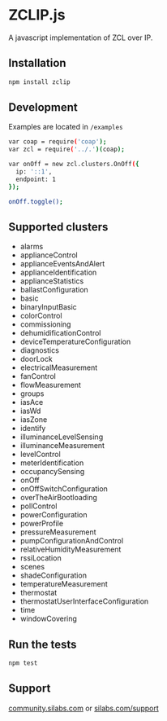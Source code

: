 # ZCLIP.js

A javascript implementation of ZCL over IP.

## Installation

```sh
npm install zclip
```

## Development

Examples are located in `/examples`

```sh
var coap = require('coap');
var zcl = require('../.')(coap);

var onOff = new zcl.clusters.OnOff({
  ip: '::1',
  endpoint: 1
});

onOff.toggle();
```

## Supported clusters

- alarms
- applianceControl
- applianceEventsAndAlert
- applianceIdentification
- applianceStatistics
- ballastConfiguration
- basic
- binaryInputBasic
- colorControl
- commissioning
- dehumidificationControl
- deviceTemperatureConfiguration
- diagnostics
- doorLock
- electricalMeasurement
- fanControl
- flowMeasurement
- groups
- iasAce
- iasWd
- iasZone
- identify
- illuminanceLevelSensing
- illuminanceMeasurement
- levelControl
- meterIdentification
- occupancySensing
- onOff
- onOffSwitchConfiguration
- overTheAirBootloading
- pollControl
- powerConfiguration
- powerProfile
- pressureMeasurement
- pumpConfigurationAndControl
- relativeHumidityMeasurement
- rssiLocation
- scenes
- shadeConfiguration
- temperatureMeasurement
- thermostat
- thermostatUserInterfaceConfiguration
- time
- windowCovering

## Run the tests

```sh
npm test
```

## Support

[community.silabs.com](https://www.silabs.com/community) or [silabs.com/support](https://www.silabs.com/support)

